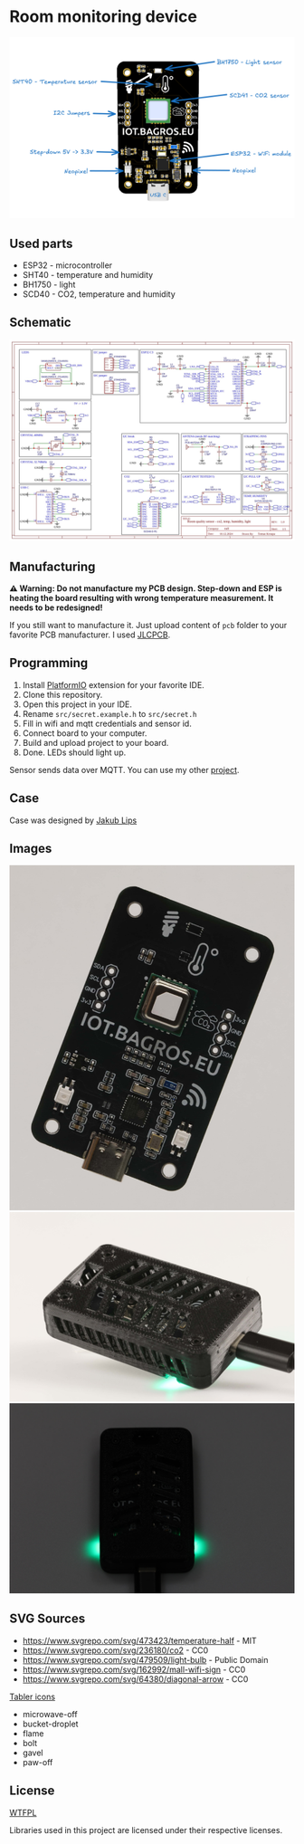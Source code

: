 # Room monitoring device

![Room monitoring device](./img/pcb-render.png)

## Used parts

- ESP32 - microcontroller
- SHT40 - temperature and humidity
- BH1750 - light
- SCD40 - CO2, temperature and humidity

## Schematic

![Schematic](./img/schematic.jpg)

## Manufacturing

**⚠️ Warning: Do not manufacture my PCB design. Step-down and ESP is heating the board resulting with wrong temperature measurement. It needs to be redesigned!**

If you still want to manufacture it. Just upload content of `pcb` folder to your favorite PCB manufacturer. I used [JLCPCB](https://jlcpcb.com/).

## Programming

1. Install [PlatformIO](https://platformio.org/) extension for your favorite IDE.
2. Clone this repository.
3. Open this project in your IDE.
4. Rename `src/secret.example.h` to `src/secret.h`
5. Fill in wifi and mqtt credentials and sensor id.
6. Connect board to your computer.
7. Build and upload project to your board.
8. Done. LEDs should light up.

Sensor sends data over MQTT. You can use my other [project](https://github.com/LosBagros/iot-platform).

## Case

Case was designed by [Jakub Lips](https://www.instagram.com/__li_po_/)

## Images

![PCB](./img/3.jpg)
![PCB](./img/5.jpg)
![PCB](./img/4.jpg)

## SVG Sources

- https://www.svgrepo.com/svg/473423/temperature-half - MIT
- https://www.svgrepo.com/svg/236180/co2 - CC0
- https://www.svgrepo.com/svg/479509/light-bulb - Public Domain
- https://www.svgrepo.com/svg/162992/mall-wifi-sign - CC0
- https://www.svgrepo.com/svg/64380/diagonal-arrow - CC0

[Tabler icons](https://tabler.io/icons/)

- microwave-off
- bucket-droplet
- flame
- bolt
- gavel
- paw-off

## License

[WTFPL](./LICENSE)

Libraries used in this project are licensed under their respective licenses.
